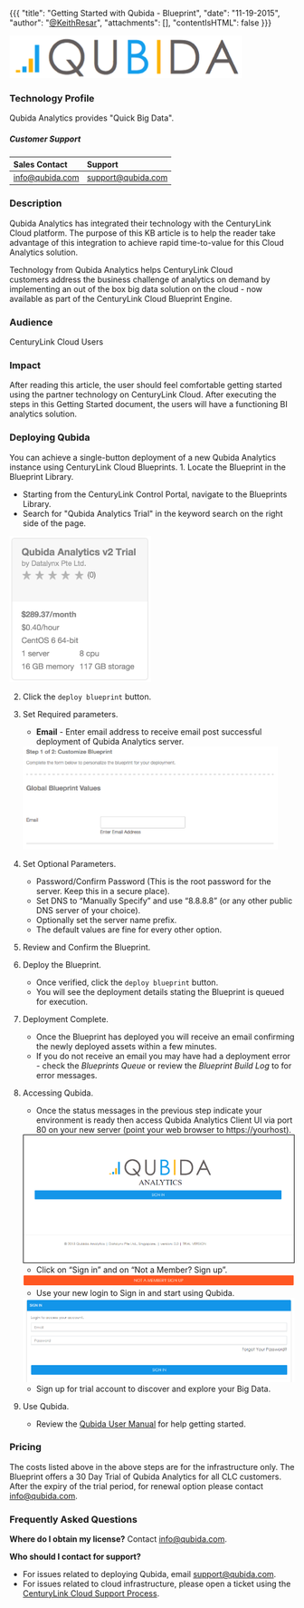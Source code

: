 {{{
  "title": "Getting Started with Qubida - Blueprint",
  "date": "11-19-2015",
  "author": "<a href='https://twitter.com/KeithResar'>@KeithResar</a>",
  "attachments": [],
  "contentIsHTML": false
}}}

![Qubida Logo](../../images/qubida/qubida_logo.png)

### Technology Profile
Qubida Analytics provides "Quick Big Data".

##### Customer Support
|Sales Contact | Support |
|:-	| :- |
|info@qubida.com | support@qubida.com |

### Description
Qubida Analytics has integrated their technology with the CenturyLink Cloud platform. The purpose of this KB article is to help the reader take advantage of this integration to achieve rapid time-to-value for this Cloud Analytics solution.

Technology from Qubida Analytics helps CenturyLink Cloud customers address the business challenge of analytics on demand by implementing an out of the box big data solution on the cloud - now available as part of the CenturyLink Cloud Blueprint Engine.

### Audience
CenturyLink Cloud Users

### Impact
After reading this article, the user should feel comfortable getting started using the partner technology on
CenturyLink Cloud. After executing the steps in this Getting Started document, the users will have a functioning BI analytics solution.

### Deploying Qubida
You can achieve a single-button deployment of a new Qubida Analytics instance using CenturyLink Cloud Blueprints. 1. Locate the Blueprint in the Blueprint Library.
   * Starting from the CenturyLink Control Portal, navigate to the Blueprints Library.
   * Search for "Qubida Analytics Trial" in the keyword search on the right side of the page.
   <img src="../../images/qubida/blueprint_tile.png" style="border:0;max-width:250px;">

2. Click the `deploy blueprint` button.

3. Set Required parameters.
   * **Email** - Enter email address to receive email post successful deployment of Qubida Analytics server.
   <img src="../../images/qubida/deploy_parameters.png" style="max-width:450px;">

4. Set Optional Parameters.
   * Password/Confirm Password (This is the root password for the server. Keep this in a secure place).
   * Set DNS to “Manually Specify” and use “8.8.8.8” (or any other public DNS server of your choice).
   * Optionally set the server name prefix.
   * The default values are fine for every other option.

5. Review and Confirm the Blueprint.

6. Deploy the Blueprint.
   * Once verified, click the `deploy blueprint` button.
   * You will see the deployment details stating the Blueprint is queued for execution.

7. Deployment Complete.
   * Once the Blueprint has deployed you will receive an email confirming the newly deployed assets within a few minutes.
   * If you do not receive an email you may have had a deployment error - check the *Blueprints Queue* or review the *Blueprint Build Log* to for error messages.

8. Accessing Qubida.
   * Once the status messages in the previous step indicate your environment is ready then access Qubida Analytics Client UI via port 80 on your new server (point your web browser to https://yourhost).
   <img src="../../images/qubida/signin.png">

   * Click on “Sign in” and on “Not a Member? Sign up”.
   <img src="../../images/qubida/not_a_member.png">

   * Use your new login to Sign in and start using Qubida.
   <img src="../../images/qubida/login.png">

   * Sign up for trial account to discover and explore your Big Data.

9. Use Qubida.
   * Review the [Qubida User Manual](https://qubida.atlassian.net/wiki/display/UM/Introduction) for help getting started.

### Pricing
The costs listed above in the above steps are for the infrastructure only. The Blueprint offers a 30 Day Trial of Qubida Analytics for all CLC customers. After the expiry of the trial period, for renewal option please contact info@qubida.com.

### Frequently Asked Questions
**Where do I obtain my license?**
Contact info@qubida.com.

**Who should I contact for support?**
* For issues related to deploying Qubida, email support@qubida.com.
* For issues related to cloud infrastructure, please open a ticket using the [CenturyLink Cloud Support Process](../../Support/how-do-i-report-a-support-issue.md).
